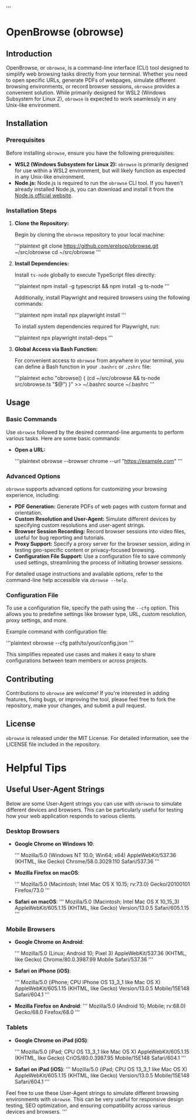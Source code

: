 '''
# OpenBrowse (obrowse)

## Introduction

OpenBrowse, or `obrowse`, is a command-line interface (CLI) tool designed to simplify web browsing tasks directly from your terminal. Whether you need to open specific URLs, generate PDFs of webpages, simulate different browsing environments, or record browser sessions, `obrowse` provides a convenient solution. While primarily designed for WSL2 (Windows Subsystem for Linux 2), `obrowse` is expected to work seamlessly in any Unix-like environment.

## Installation

### Prerequisites

Before installing `obrowse`, ensure you have the following prerequisites:

- **WSL2 (Windows Subsystem for Linux 2):** `obrowse` is primarily designed for use within a WSL2 environment, but will likely function as expected in any Unix-like environment.
- **Node.js:** Node.js is required to run the `obrowse` CLI tool. If you haven't already installed Node.js, you can download and install it from the [Node.js official website](https://nodejs.org/).

### Installation Steps

1. **Clone the Repository:**

   Begin by cloning the `obrowse` repository to your local machine:

   '''plaintext
   git clone https://github.com/erelsop/obrowse.git ~/src/obrowse
   cd ~/src/obrowse
   '''

2. **Install Dependencies:**

   Install `ts-node` globally to execute TypeScript files directly:

   '''plaintext
   npm install -g typescript && npm install -g ts-node
   '''

   Additionally, install Playwright and required browsers using the following commands:

   '''plaintext
   npm install
   npx playwright install
   '''

   To install system dependencies required for Playwright, run:

   '''plaintext
   npx playwright install-deps
   '''

3. **Global Access via Bash Function:**

   For convenient access to `obrowse` from anywhere in your terminal, you can define a Bash function in your `.bashrc` or `.zshrc` file:

   '''plaintext
   echo "obrowse() { (cd ~/src/obrowse && ts-node src/obrowse.ts \"\$@\") }" >> ~/.bashrc
   source ~/.bashrc
   '''

## Usage

### Basic Commands

Use `obrowse` followed by the desired command-line arguments to perform various tasks. Here are some basic commands:

- **Open a URL:**

  '''plaintext
  obrowse --browser chrome --url "https://example.com"
  '''

### Advanced Options

`obrowse` supports advanced options for customizing your browsing experience, including:

- **PDF Generation:** Generate PDFs of web pages with custom format and orientation.
- **Custom Resolution and User-Agent:** Simulate different devices by specifying custom resolutions and user-agent strings.
- **Browser Session Recording:** Record browser sessions into video files, useful for bug reporting and tutorials.
- **Proxy Support:** Specify a proxy server for the browser session, aiding in testing geo-specific content or privacy-focused browsing.
- **Configuration File Support:** Use a configuration file to save commonly used settings, streamlining the process of initiating browser sessions.

For detailed usage instructions and available options, refer to the command-line help accessible via `obrowse --help`.

### Configuration File

To use a configuration file, specify the path using the `--cfg` option. This allows you to predefine settings like browser type, URL, custom resolution, proxy settings, and more.

Example command with configuration file:

'''plaintext
obrowse --cfg path/to/your/config.json
'''

This simplifies repeated use cases and makes it easy to share configurations between team members or across projects.

## Contributing

Contributions to `obrowse` are welcome! If you're interested in adding features, fixing bugs, or improving the tool, please feel free to fork the repository, make your changes, and submit a pull request.

## License

`obrowse` is released under the MIT License. For detailed information, see the LICENSE file included in the repository.

# Helpful Tips

## Useful User-Agent Strings

Below are some User-Agent strings you can use with `obrowse` to simulate different devices and browsers. This can be particularly useful for testing how your web application responds to various clients.

### Desktop Browsers

- **Google Chrome on Windows 10**:

  '''
  Mozilla/5.0 (Windows NT 10.0; Win64; x64) AppleWebKit/537.36 (KHTML, like Gecko) Chrome/58.0.3029.110 Safari/537.36
  '''

- **Mozilla Firefox on macOS**:

  '''
  Mozilla/5.0 (Macintosh; Intel Mac OS X 10.15; rv:73.0) Gecko/20100101 Firefox/73.0
  '''

- **Safari on macOS**:
  '''
  Mozilla/5.0 (Macintosh; Intel Mac OS X 10_15_3) AppleWebKit/605.1.15 (KHTML, like Gecko) Version/13.0.5 Safari/605.1.15
  '''

### Mobile Browsers

- **Google Chrome on Android**:

  '''
  Mozilla/5.0 (Linux; Android 10; Pixel 3) AppleWebKit/537.36 (KHTML, like Gecko) Chrome/80.0.3987.99 Mobile Safari/537.36
  '''

- **Safari on iPhone (iOS)**:

  '''
  Mozilla/5.0 (iPhone; CPU iPhone OS 13_3_1 like Mac OS X) AppleWebKit/605.1.15 (KHTML, like Gecko) Version/13.0.5 Mobile/15E148 Safari/604.1
  '''

- **Mozilla Firefox on Android**:
  '''
  Mozilla/5.0 (Android 10; Mobile; rv:68.0) Gecko/68.0 Firefox/68.0
  '''

### Tablets

- **Google Chrome on iPad (iOS)**:

  '''
  Mozilla/5.0 (iPad; CPU OS 13_3_1 like Mac OS X) AppleWebKit/605.1.15 (KHTML, like Gecko) CriOS/80.0.3987.95 Mobile/15E148 Safari/604.1
  '''

- **Safari on iPad (iOS)**:
  '''
  Mozilla/5.0 (iPad; CPU OS 13_3_1 like Mac OS X) AppleWebKit/605.1.15 (KHTML, like Gecko) Version/13.0.5 Mobile/15E148 Safari/604.1
  '''

Feel free to use these User-Agent strings to simulate different browsing environments with `obrowse`. This can be very useful for responsive design testing, SEO optimization, and ensuring compatibility across various devices and browsers.
'''
